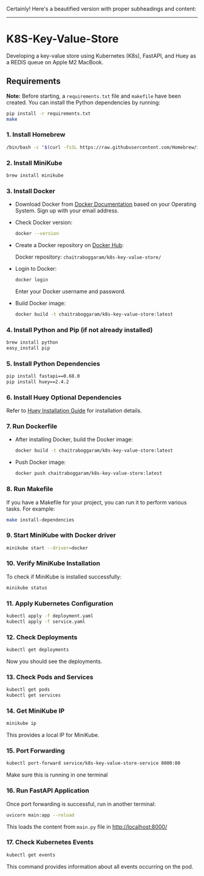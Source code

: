 Certainly! Here's a beautified version with proper subheadings and content:

---

# K8S-Key-Value-Store

Developing a key-value store using Kubernetes (K8s), FastAPI, and Huey as a REDIS queue on Apple M2 MacBook.

## Requirements

**Note:** Before starting, a `requirements.txt` file and `makefile` have been created. You can install the Python dependencies by running:

```bash
pip install -r requirements.txt
make
```

### 1. Install Homebrew

```bash
/bin/bash -c "$(curl -fsSL https://raw.githubusercontent.com/Homebrew/install/HEAD/install.sh)"
```

### 2. Install MiniKube

```bash
brew install minikube
```

### 3. Install Docker

- Download Docker from [Docker Documentation](https://docs.docker.com/) based on your Operating System. Sign up with your email address.
- Check Docker version:

    ```bash
    docker --version
    ```

- Create a Docker repository on [Docker Hub](https://hub.docker.com/):

    Docker repository: `chaitraboggaram/k8s-key-value-store/`

- Login to Docker:

    ```bash
    docker login
    ```

    Enter your Docker username and password.

- Build Docker image:

    ```bash
    docker build -t chaitraboggaram/k8s-key-value-store:latest
    ```

### 4. Install Python and Pip (if not already installed)

```bash
brew install python
easy_install pip
```

### 5. Install Python Dependencies

```bash
pip install fastapi==0.68.0
pip install huey==2.4.2
```

### 6. Install Huey Optional Dependencies

Refer to [Huey Installation Guide](https://huey.readthedocs.io/en/latest/installation.html#using-git) for installation details.

### 7. Run Dockerfile

- After installing Docker, build the Docker image:

    ```bash
    docker build -t chaitraboggaram/k8s-key-value-store:latest
    ```

- Push Docker image:

    ```bash
    docker push chaitraboggaram/k8s-key-value-store:latest
    ```

### 8. Run Makefile

If you have a Makefile for your project, you can run it to perform various tasks. For example:

```bash
make install-dependencies
```

### 9. Start MiniKube with Docker driver

```bash
minikube start --driver=docker
```


### 10. Verify MiniKube Installation

To check if MiniKube is installed successfully:

```bash
minikube status
```

### 11. Apply Kubernetes Configuration

```bash
kubectl apply -f deployment.yaml
kubectl apply -f service.yaml
```

### 12. Check Deployments

```bash
kubectl get deployments
```

Now you should see the deployments.

### 13. Check Pods and Services

```bash
kubectl get pods
kubectl get services
```

### 14. Get MiniKube IP

```bash
minikube ip
```

This provides a local IP for MiniKube.

### 15. Port Forwarding

```bash
kubectl port-forward service/k8s-key-value-store-service 8000:80
```

Make sure this is running in one terminal

### 16. Run FastAPI Application

Once port forwarding is successful, run in another terminal:

```bash
uvicorn main:app --reload
```

This loads the content from `main.py` file in [http://localhost:8000/](http://localhost:8000/)

### 17. Check Kubernetes Events

```bash
kubectl get events
```

This command provides information about all events occurring on the pod.

